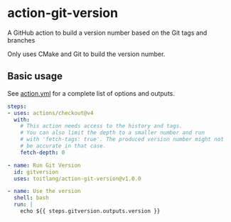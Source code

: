 # action-git-version

A GitHub action to build a version number based on the Git tags and branches

Only uses CMake and Git to build the version number.

## Basic usage

See [action.yml](action.yml) for a complete list of options and outputs.

```yaml
steps:
- uses: actions/checkout@v4
  with:
    # This action needs access to the history and tags.
    # You can also limit the depth to a smaller number and run
    # with 'fetch-tags: true'. The produced version number might not
    # be accurate in that case.
    fetch-depth: 0

- name: Run Git Version
  id: gitversion
  uses: toitlang/action-git-version@v1.0.0

- name: Use the version
  shell: bash
  run: |
    echo ${{ steps.gitversion.outputs.version }}
```
